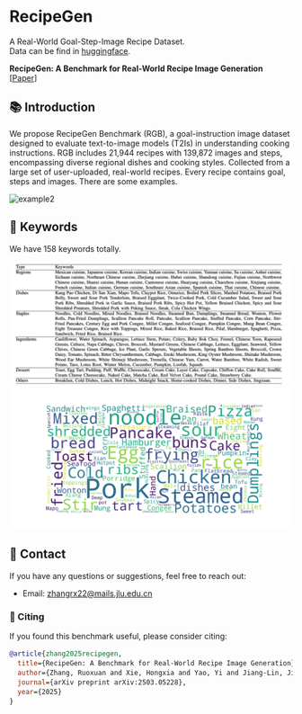 # RecipeGen
A Real-World Goal-Step-Image Recipe Dataset. <br>
Data can be find in  [huggingface](https://huggingface.co/datasets/RUOXUAN123/RecipeGen).

**RecipeGen: A Benchmark for Real-World Recipe Image Generation** [[Paper](https://arxiv.org/abs/2503.05228)] <br>

## 📚 Introduction
We propose RecipeGen Benchmark (RGB), a goal-instruction image dataset designed to evaluate text-to-image models (T2Is) in understanding cooking instructions. RGB includes 21,944 recipes with 139,872 images and steps, encompassing diverse regional dishes and cooking styles. Collected from a large set of user-uploaded, real-world recipes.
Every recipe contains goal, steps and images.
There are some examples.

![example2](images/example2.png)



## 🧪 Keywords
We have 158 keywords totally.

![keywords](images/keyword.png)
![keyword](images/keywords.jpg)


## 📧 Contact
If you have any questions or suggestions, feel free to reach out:

- Email: zhangrx22@mails.jlu.edu.cn
### 📝 Citing

If you found this benchmark useful, please consider citing:

```bibtex
@article{zhang2025recipegen,
  title={RecipeGen: A Benchmark for Real-World Recipe Image Generation},
  author={Zhang, Ruoxuan and Xie, Hongxia and Yao, Yi and Jiang-Lin, Jian-Yu and Wen, Bin and Lo, Ling and Shuai, Hong-Han and Li, Yung-Hui and Cheng, Wen-Huang},
  journal={arXiv preprint arXiv:2503.05228},
  year={2025}
}
```
